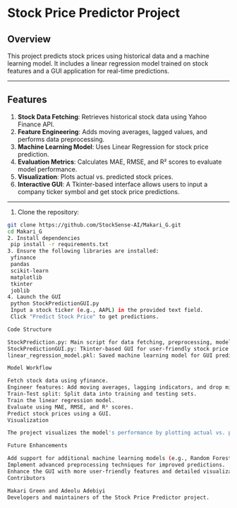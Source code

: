 # Stock Price Predictor Project

## Overview

This project predicts stock prices using historical data and a machine learning model. It includes a linear regression model trained on stock features and a GUI application for real-time predictions.

---

## Features

1. **Stock Data Fetching**: Retrieves historical stock data using Yahoo Finance API.
2. **Feature Engineering**: Adds moving averages, lagged values, and performs data preprocessing.
3. **Machine Learning Model**: Uses Linear Regression for stock price prediction.
4. **Evaluation Metrics**: Calculates MAE, RMSE, and R² scores to evaluate model performance.
5. **Visualization**: Plots actual vs. predicted stock prices.
6. **Interactive GUI**: A Tkinter-based interface allows users to input a company ticker symbol and get stock price predictions.

---

 1. Clone the repository:
   ```bash
   git clone https://github.com/StockSense-AI/Makari_G.git
   cd Makari_G
2. Install dependencies
    pip install -r requirements.txt
3. Ensure the following libraries are installed:
    yfinance
    pandas
    scikit-learn
    matplotlib
    tkinter
    joblib
4. Launch the GUI
    python StockPredictionGUI.py
    Input a stock ticker (e.g., AAPL) in the provided text field.
    Click "Predict Stock Price" to get predictions.

Code Structure

StockPrediction.py: Main script for data fetching, preprocessing, model training, and evaluation.
StockPredictionGUI.py: Tkinter-based GUI for user-friendly stock price prediction.
linear_regression_model.pkl: Saved machine learning model for GUI predictions.

Model Workflow

Fetch stock data using yfinance.
Engineer features: Add moving averages, lagging indicators, and drop missing data.
Train-Test split: Split data into training and testing sets.
Train the linear regression model.
Evaluate using MAE, RMSE, and R² scores.
Predict stock prices using a GUI.
Visualization

The project visualizes the model's performance by plotting actual vs. predicted stock prices, making it easier to understand the model's accuracy.

Future Enhancements

Add support for additional machine learning models (e.g., Random Forest, Neural Networks).
Implement advanced preprocessing techniques for improved predictions.
Enhance the GUI with more user-friendly features and detailed visualizations.
Contributors

Makari Green and Adeolu Adebiyi
Developers and maintainers of the Stock Price Predictor project.



